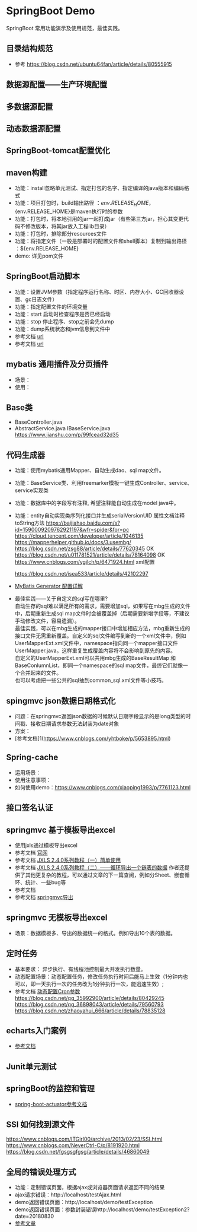 # SpringBoot Demo
SpringBoot 常用功能演示及使用规范，最佳实践。

## 目录结构规范
* 参考  https://blog.csdn.net/ubuntu64fan/article/details/80555915

## 数据源配置——生产环境配置

## 多数据源配置

## 动态数据源配置

## SpringBoot-tomcat配置优化

## maven构建
* 功能：install忽略单元测试、指定打包的名字、指定编译的java版本和编码格式
* 功能：项目打包时，build输出路径 ：${env.RELEASE_HOME}，${env.RELEASE_HOME}是maven执行时的参数
* 功能：打包时，将本地引用的jar一起打成jar（有些第三方jar，担心其变更代码不修改版本，将其jar放入工程lib目录）
* 功能：打包时，排除部分resources文件
* 功能：将指定文件（一般是部署时的配置文件和shell脚本）复制到输出路径 ：${env.RELEASE_HOME}
* demo: 详见pom文件

## SpringBoot启动脚本
* 功能：设置JVM参数（指定程序运行名称、时区、内存大小、GC回收器设置、gc日志文件）
* 功能：指定配置文件的环境变量
* 功能：start 启动时检查程序是否已经启动
* 功能：stop 停止程序、stop之前会先dump
* 功能：dump系统状态和jvm信息到文件中
* 参考文档 [url](https://blog.csdn.net/vakinge/article/details/78706679)
* 参考文档 [url](https://github.com/junbaor/shell_script/blob/master/spring-boot.sh)

## mybatis 通用插件及分页插件

* 场景：
* 使用：

## Base类
* BaseController.java
* AbstractService.java IBaseService.java
    https://www.jianshu.com/p/99fcead32d35

## 代码生成器
* 功能：使用mybatis通用Mapper、自动生成dao、sql map文件。
* 功能：BaseService类、利用freemarker模板一键生成Controller、service、service实现类
* 功能：数据库中的字段写有注释, 希望注释能自动生成在model java中。
* 功能：entity自动实现类序列化接口并生成serialVersionUID
    属性文档注释
  toString方法
    https://baijiahao.baidu.com/s?id=1590009209762921197&wfr=spider&for=pc
    https://cloud.tencent.com/developer/article/1046135
    https://mapperhelper.github.io/docs/3.usembg/
    https://blog.csdn.net/zsg88/article/details/77620345 OK
    https://blog.csdn.net/u011781521/article/details/78164098 OK
    https://www.cnblogs.com/ygjlch/p/6471924.html xml配置
    
    https://blog.csdn.net/isea533/article/details/42102297
* [MyBatis Generator 配置详解](https://blog.csdn.net/zsq520520/article/details/50952830)
* 最佳实践——关于自定义的sql写在哪里? <br/>
    自动生存的sql难以满足所有的需求，需要增加sql，如果写在mbg生成的文件中，后期重新生成sql map文件时会被覆盖掉（后期需要新增字段等，不建议手动修改文件，容易遗漏）。<br/>
    最佳实践，可以在mbg生成的mapper接口中增加相应方法，mbg重新生成的接口文件无需重新覆盖。自定义的sql文件编写到新的一个xml文件中，例如UserMapperExt.xml文件中，namespace指向同一个mapper接口文件UserMapper.java。这样重复生成覆盖内容将不会影响到原先的内容。<br/>
  自定义的UserMapperExt.xml可以共用mbg生成的BaseResultMap 和BaseConlumnList，即同一个namespace的sql map文件，最终它们就像一个合并起来的文件。<br/>
  也可以考虑把一些公共的sql抽到common_sql.xml文件等小技巧。
    
## spingmvc json数据日期格式化
* 问题：在springmvc返回json数据的时候默认日期字段显示的是long类型的时间戳、接收日期请求参数无法封装为date对象<br>
* 方案：<br>
* [参考文档]1(https://www.cnblogs.com/yhtboke/p/5653895.html)

## Spring-cache
* 运用场景：
* 使用注意事项：
* 如何使用demo：https://www.cnblogs.com/xiaoping1993/p/7761123.html


## 接口签名认证

## springmvc 基于模板导出excel
* 使用jxls通过模板导出excel
* 参考文档 [官网](http://jxls.sourceforge.net/reference/excel_markup.html)
* 参考文档 [JXLS 2.4.0系列教程（一）简单使用](https://www.cnblogs.com/foxlee1024/p/7616987.html)
* 参考文档 [JXLS 2.4.0系列教程（二）——循环导出一个链表的数据](http://www.cnblogs.com/foxlee1024/p/7617120.html)
作者还提供了其他更复杂的教程，可以通过文章的下一篇查阅，例如分Sheet、嵌套循环、统计、一些bug等
* 参考文档 [](https://blog.csdn.net/sinat_15769727/article/details/78898894)
* 参考文档 [springmvc导出](https://blog.csdn.net/zjl103/article/details/49666101)
## springmvc 无模板导出excel
* 场景：数据模板多、导出的数据统一的格式。例如导出10个表的数据。

## 定时任务
* 基本要求： 异步执行、有线程池控制最大并发执行数量。
* 动态配置场景：动态配置任务，修改任务执行时间后能马上生效（1分钟内也可以，即一天执行一次的任务改为1分钟执行一次，能迅速生效）;
* 参考文档 [动态配置Cron参数](https://blog.csdn.net/zhiweixlw/article/details/78563112)
https://blog.csdn.net/qq_35992900/article/details/80429245
https://blog.csdn.net/qq_36898043/article/details/79560793
https://blog.csdn.net/zhaoyahui_666/article/details/78835128

## echarts入门案例

* [参考文档](https://blog.csdn.net/qq_35641192/article/details/80616099)

##  Junit单元测试

## springBoot的监控和管理
* [spring-boot-actuator参考文档](https://blog.csdn.net/l_sail/article/details/70495601)

## SSI 如何找到源文件
https://www.cnblogs.com/ITGirl00/archive/2013/02/23/SSI.html
https://www.cnblogs.com/NeverCtrl-C/p/8191920.html
https://blog.csdn.net/fgsgsgfgsg/article/details/46860049

## 全局的错误处理方式
* 功能：定制错误页面，根据ajax或浏览器页面请求返回不同的结果
* ajax请求错误：http://localhost/testAjax.html
* demo返回错误页面：http://localhost/demo/testException
* demo返回错误页面：参数封装错误http://localhost/demo/testException2?date=20180830
* [参考文章](https://www.cnblogs.com/okokabcd/p/9175797.html)

